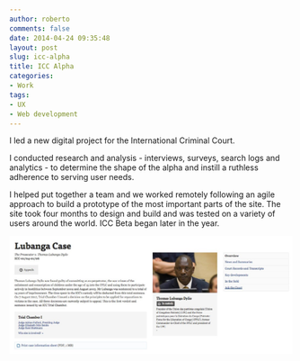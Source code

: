 ```yaml
---
author: roberto
comments: false
date: 2014-04-24 09:35:48
layout: post
slug: icc-alpha
title: ICC Alpha
categories:
- Work
tags:
- UX
- Web development
---
```


I led a new digital project for the International Criminal Court.

I conducted research and analysis - interviews, surveys, search logs and analytics - to determine the shape of the alpha and instill a ruthless adherence to serving user needs. 

I helped put together a team and we worked remotely following an agile approach to build a prototype of the most important parts of the site. The site took four months to design and build and was tested on a variety of users around the world. ICC Beta began later in the year. 

![Top of the case layout of ICC Alpha](/assets/images/01-01_Case.jpg)


